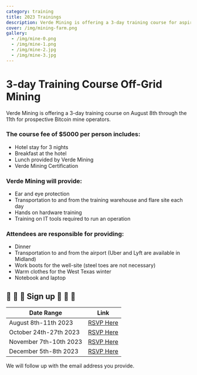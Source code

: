 ```yaml
---
category: training
title: 2023 Trainings
description: Verde Mining is offering a 3-day training course for aspiring Bitcoin miners
cover: /img/mining-farm.png
gallery:
  - /img/mine-0.png
  - /img/mine-1.png
  - /img/mine-2.jpg
  - /img/mine-3.jpg
---
```

3-day Training Course Off-Grid Mining
=====================

Verde Mining is offering a 3-day training course on August 8th through the 11th for prospective Bitcoin mine operators. 

### The course fee of $5000 per person includes:

*   Hotel stay for 3 nights
*   Breakfast at the hotel
*   Lunch provided by Verde Mining
*   Verde Mining Certification

### Verde Mining will provide:

*   Ear and eye protection
*   Transportation to and from the training warehouse and flare site each day
*   Hands on hardware training
*   Training on IT tools required to run an operation 

### Attendees are responsible for providing:

*   Dinner
*   Transportation to and from the airport (Uber and Lyft are available in Midland)
*   Work boots for the well-site (steel toes are not necessary)
*   Warm clothes for the West Texas winter
*   Notebook and laptop




## 🚨 🚨 🚨 Sign up 🚨 🚨 🚨
| Date Range           | Link                                                                                                      |
|----------------------|-----------------------------------------------------------------------------------------------------------|
| August 8th-11th 2023 | [RSVP Here](https://docs.google.com/forms/d/e/1FAIpQLSfPR-FKUm9ChVIE46nbU-ybiiCXabYHkLRNFiPUQWefo-LMQQ/viewform?pli=1) |
| October 24th-27th 2023 | [RSVP Here](https://docs.google.com/forms/d/1R9pP9PxcQZyl67lFl5OEnb35ZaQLSd5x4ZxNxUpHqnE/viewform?pli=1) |
| November 7th-10th 2023 | [RSVP Here](https://docs.google.com/forms/d/14w3w7w3dUPMGBN3gvAR6RONySN6Lsek7N-OeKsZF8P4/viewform?pli=1) |
| December 5th-8th 2023 | [RSVP Here](https://docs.google.com/forms/d/1WhTuomynmb46ISwC2oZ8NSnKAzDc5DRw4L6ELj0DV3M/viewform?pli=1) |


We will follow up with the email address you provide.
